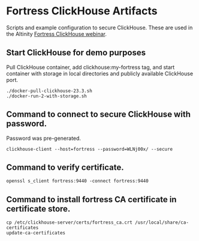 # Fortress ClickHouse Artifacts

Scripts and example configuration to secure ClickHouse. These 
are used in the Altinity [Fortress ClickHouse webinar](https://altinity.com/wp-content/uploads/2023/06/Fortress-ClickHouse-Secure-Your-Database-and-Foil-Evildoers-2023-06-15.pdf). 


## Start ClickHouse for demo purposes

Pull ClickHouse container, add clickhouse:my-fortress tag,
and start container with storage in local directories and
publicly available ClickHouse port.
```
./docker-pull-clickhouse-23.3.sh
./docker-run-2-with-storage.sh
```

## Command to connect to secure ClickHouse with password. 

Password was pre-generated. 

```
clickhouse-client --host=fortress --password=WLNj00x/ --secure
```

## Command to verify certificate. 

```
openssl s_client fortress:9440 -connect fortress:9440
```

## Command to install fortress CA certificate in certificate store. 

```
cp /etc/clickhouse-server/certs/fortress_ca.crt /usr/local/share/ca-certificates
update-ca-certificates
```
